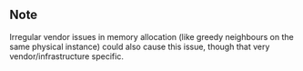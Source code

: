 <!-- post: -->


## Note

Irregular vendor issues in memory allocation (like greedy neighbours on the same physical instance) could also cause this issue, though that very vendor/infrastructure specific.




